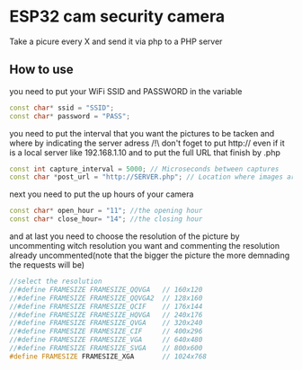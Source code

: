 # ESP32 cam security camera
 Take a picure every X and send it via php to a PHP server


## How to use

you need to put your WiFi SSID and PASSWORD in the variable 
```cpp
const char* ssid = "SSID";
const char* password = "PASS";
```

you need to put the interval that you want the pictures to be tacken and where by indicating the server adress /!\ don't foget to put http:// even if it is a local server like 192.168.1.10 and to put the full URL that finish by .php
```cpp
const int capture_interval = 5000; // Microseconds between captures
const char *post_url = "http://SERVER.php"; // Location where images are POSTED
```

next you need to put the up hours of your camera
```cpp
const char* open_hour = "11"; //the opening hour
const char* close_hour= "14"; //the closing hour
```

and at last you need to choose the resolution of the picture by uncommenting witch resolution you want and commenting the resolution already uncommented(note that the bigger the picture the more demnading the requests will be)
```cpp
//select the resolution
//#define FRAMESIZE FRAMESIZE_QQVGA   // 160x120
//#define FRAMESIZE FRAMESIZE_QQVGA2  // 128x160
//#define FRAMESIZE FRAMESIZE_QCIF    // 176x144
//#define FRAMESIZE FRAMESIZE_HQVGA   // 240x176
//#define FRAMESIZE FRAMESIZE_QVGA    // 320x240
//#define FRAMESIZE FRAMESIZE_CIF     // 400x296
//#define FRAMESIZE FRAMESIZE_VGA     // 640x480
//#define FRAMESIZE FRAMESIZE_SVGA    // 800x600
#define FRAMESIZE FRAMESIZE_XGA       // 1024x768
```

